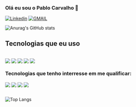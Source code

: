 
### Olá eu sou o Pablo Carvalho 🦇

[![Linkedin](https://img.shields.io/badge/LinkedIn-0077B5?style=for-the-badge&logo=linkedin&logoColor=white)](https://www.linkedin.com/in/pablo-carvalho-140255260/)
[![GMAIL](https://img.shields.io/badge/Gmail-D14836?style=for-the-badge&logo=gmail&logoColor=white)](mailto:devpablocarvalho@gmail.com)

![Anurag's GitHub stats](https://github-readme-stats.vercel.app/api?username=PabloCsDev&show_icons=true&theme=tokyonight&hide_rank=true)




## Tecnologias que eu uso
<div style="dispaly: inline_block"><br/>
    <img align="center" all="JavaScript" src="https://img.shields.io/badge/JavaScript-F7DF1E?style=for-the-badge&logo=javascript&logoColor=black"/>
    <img align="center" all="HTML5" src="https://img.shields.io/badge/HTML5-E34F26?style=for-the-badge&logo=html5&logoColor=white"/>
    <img align="center" all="CSS3" src="https://img.shields.io/badge/CSS3-1572B6?style=for-the-badge&logo=css3&logoColor=white"/>
      <img align="center" all="LINUX" src="https://img.shields.io/badge/Linux-FCC624?style=for-the-badge&logo=linux&logoColor=black"/>
      <img align="center" all="GIT" src="https://img.shields.io/badge/GIT-E44C30?style=for-the-badge&logo=git&logoColor=white"/>

### Tecnologias que tenho interresse em me qualificar:
<img align="center" all="ANGULAR" src="https://img.shields.io/badge/Angular-DD0031?style=for-the-badge&logo=angular&logoColor=white"/>
<img align="center" all="REACT" src="https://img.shields.io/badge/React-20232A?style=for-the-badge&logo=react&logoColor=61DAFB"/>
<img align="center" all="JAVA" src="https://img.shields.io/badge/Java-ED8B00?style=for-the-badge&logo=openjdk&logoColor=white"/>
<img align="center" all="KOTLIN" src="https://img.shields.io/badge/Kotlin-0095D5?&style=for-the-badge&logo=kotlin&logoColor=white"/>
</div><br/>

![Top Langs](https://github-readme-stats.vercel.app/api/top-langs/?username=PabloCsDev&theme=blue-green)

